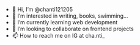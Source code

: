 - 👋 Hi, I’m @chanti121205
- 👀 I’m interested in writing, books, swimming...
- 🌱 I’m currently learning web development
- 💞️ I’m looking to collaborate on frontend projects
- 📫 How to reach me on IG at cha.nti_


<!---
chanti121205/chanti121205 is a ✨ special ✨ repository because its `README.md` (this file) appears on your GitHub profile.
You can click the Preview link to take a look at your changes.
--->
